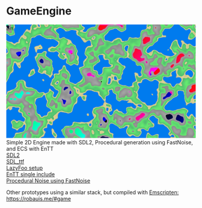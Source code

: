 # GameEngine
![Screenshot](https://github.com/Aurob/GameEngine/blob/main/screenshot.bmp)
Simple 2D Engine made with SDL2, Procedural generation using FastNoise, and ECS with EnTT<br>
[SDL2](https://www.libsdl.org/download-2.0.php)
<br>
[SDL_ttf](https://www.libsdl.org/projects/SDL_ttf/)
<br>
[LazyFoo setup](https://lazyfoo.net/tutorials/SDL/01_hello_SDL/index.php)
<br>
[EnTT single include](https://github.com/skypjack/entt/tree/master/single_include/entt)
<br>
[Procedural Noise using FastNoise](https://github.com/Auburn/FastNoiseLite/tree/FastNoise-Legacy)

Other prototypes using a similar stack, but compiled with [Emscripten:](https://emscripten.org/docs/introducing_emscripten/index.html)
<br>
https://robauis.me/#game
